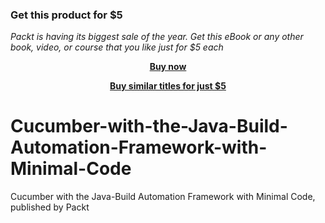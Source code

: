 
### Get this product for $5

<i>Packt is having its biggest sale of the year. Get this eBook or any other book, video, or course that you like just for $5 each</i>


<b><p align='center'>[Buy now](https://packt.link/9781789349313)</p></b>


<b><p align='center'>[Buy similar titles for just $5](https://subscription.packtpub.com/search)</p></b>


# Cucumber-with-the-Java-Build-Automation-Framework-with-Minimal-Code
Cucumber with the Java-Build Automation Framework with Minimal Code, published by Packt
